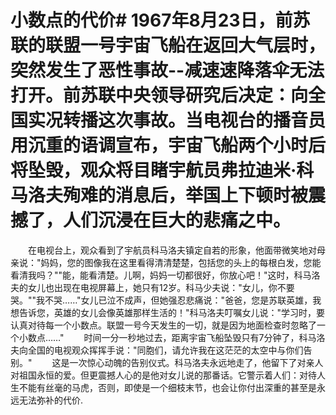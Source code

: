 # 小数点的代价# 1967年8月23日，前苏联的联盟一号宇宙飞船在返回大气层时，突然发生了恶性事故--减速速降落伞无法打开。前苏联中央领导研究后决定：向全国实况转播这次事故。当电视台的播音员用沉重的语调宣布，宇宙飞船两个小时后将坠毁，观众将目睹宇航员弗拉迪米·科马洛夫殉难的消息后，举国上下顿时被震撼了，人们沉浸在巨大的悲痛之中。 
　　在电视台上，观众看到了宇航员科马洛夫镇定自若的形象，他面带微笑地对母亲说："妈妈，您的图像我在这里看得清清楚楚，包括您的头上的每根白发，您能看清我吗？""能，能看清楚。儿啊，妈妈一切都很好，你放心吧！"这时，科马洛夫的女儿也出现在电视屏幕上，她只有12岁。科马少夫说："女儿，你不要哭。""我不哭……"女儿已泣不成声，但她强忍悲痛说："爸爸，您是苏联英雄，我想告诉您，英雄的女儿会像英雄那样生活的！"科马洛夫叮嘱女儿说："学习时，要认真对待每一个小数点。联盟一号今天发生的一切，就是因为地面检查时忽略了一个小数点……" 
　　时间一分一秒地过去，距离宇宙飞船坠毁只有7分钟了，科马洛夫向全国的电视观众挥挥手说："同胞们，请允许我在这茫茫的太空中与你们告别。" 
　　这是一次惊心动魄的告别仪式。科马洛夫永远地走了，他留下了对亲人对祖国永恒的爱。但更震撼人心的是他对女儿说的那番话。它警示着人们：对待人生不能有丝毫的马虎，否则，即使是一个细枝末节，也会让你付出深重的甚至是永远无法弥补的代价.
 